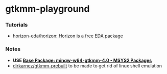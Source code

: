 gtkmm-playground
================
### Tutorials
- [horizon-eda/horizon: Horizon is a free EDA package](https://github.com/horizon-eda/horizon)

### Notes
- **USE [Base Package: mingw-w64-gtkmm-4.0 - MSYS2 Packages](https://packages.msys2.org/base/mingw-w64-gtkmm-4.0)**
- [dirkarnez/gtkmm-prebuilt](https://github.com/dirkarnez/gtkmm-prebuilt) to be made to get rid of linux shell emulation

